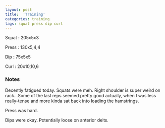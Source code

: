 ```yaml
---
layout: post
title:  'Training'
categories: training
tags: squat press dip curl
---
```


Squat       :   205x5x3

Press       :   130x5,4,4

Dip         :   75x5x5

Curl        :   20x10,10,6

### Notes

Decently fatigued today.  Squats were meh. Right shoulder is super weird on rack...Some
of the last reps seemed pretty good actually, when I was less really-tense and more kinda
sat back into loading the hamstrings.

Press was hard.

Dips were okay. Potentially loose on anterior delts.
